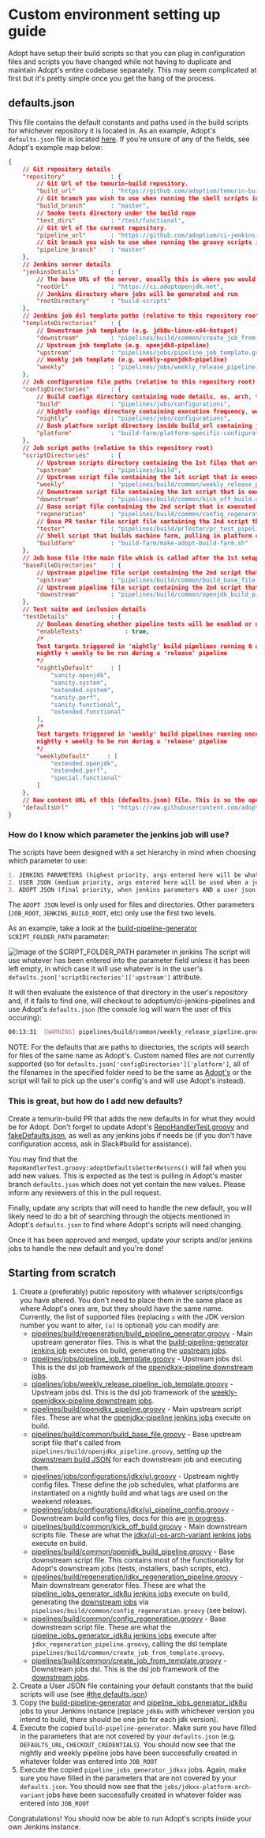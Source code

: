 # Custom environment setting up guide

Adopt have setup their build scripts so that you can plug in configuration files and scripts you have changed while not having to duplicate and maintain Adopt's entire codebase separately. This may seem complicated at first but it's pretty simple once you get the hang of the process.

## defaults.json

This file contains the default constants and paths used in the build scripts for whichever repository it is located in. As an example, Adopt's `defaults.json` file is located [here](pipelines/defaults.json). If you're unsure of any of the fields, see Adopt's example map below:

```json
{
    // Git repository details
    "repository"             : {
        // Git Url of the temurin-build repository.
        "build_url"          : "https://github.com/adoptium/temurin-build.git",
        // Git branch you wish to use when running the shell scripts inside the build_url
        "build_branch"       : "master",
        // Smoke tests directory under the build repo
        "test_dirs"          : "/test/functional",
        // Git Url of the current repository.
        "pipeline_url"       : "https://github.com/adoptium/ci-jenkins-pipelines.git",
        // Git branch you wish to use when running the groovy scripts inside the pipeline_url
        "pipeline_branch"    : "master"
    },
    // Jenkins server details
    "jenkinsDetails"         : {
        // The base URL of the server, usually this is where you would end up if you opened your server from a webpage
        "rootUrl"            : "https://ci.adoptopenjdk.net",
        // Jenkins directory where jobs will be generated and run
        "rootDirectory"      : "build-scripts"
    },
    // Jenkins job dsl template paths (relative to this repository root)
    "templateDirectories"    : {
        // Downstream job template (e.g. jdk8u-linux-x64-hotspot)
        "downstream"         : "pipelines/build/common/create_job_from_template.groovy",
        // Upstream job template (e.g. openjdk8-pipeline)
        "upstream"           : "pipelines/jobs/pipeline_job_template.groovy",
        // Weekly job template (e.g. weekly-openjdk8-pipeline)
        "weekly"             : "pipelines/jobs/weekly_release_pipeline_job_template.groovy"
    },
    // Job configuration file paths (relative to this repository root)
    "configDirectories"      : {
        // Build configs directory containing node details, os, arch, testlists, etc
        "build"              : "pipelines/jobs/configurations",
        // Nightly configs directory containing execution frequency, weekly tags, platforms to build.
        "nightly"            : "pipelines/jobs/configurations",
        // Bash platform script directory inside build_url containing jdk downloading and toolchain setups.
        "platform"           : "build-farm/platform-specific-configurations"
    },
    // Job script paths (relative to this repository root)
    "scriptDirectories"      : {
        // Upstream scripts directory containing the 1st files that are executed by the openjdkx-pipeline jobs.
        "upstream"           : "pipelines/build",
        // Upstream script file containing the 1st script that is executed by the weekly-openjdk8-pipeline jobs.
        "weekly"             : "pipelines/build/common/weekly_release_pipeline.groovy",
        // Downstream script file containing the 1st script that is executed by the jdkx-platform-arch-variant jobs.
        "downstream"         : "pipelines/build/common/kick_off_build.groovy",
        // Base script file containing the 2nd script that is executed by the pipeline_jobs_generator_jdkxx jobs
        "regeneration"       : "pipelines/build/common/config_regeneration.groovy",
        // Base PR tester file script file containing the 2nd script that is executed by the pipeline_jobs_generator_jdkxx jobs
        "tester"             : "pipelines/build/prTester/pr_test_pipeline.groovy",
        // Shell script that builds machine farm, pulling in platform configs and setting Boot JDK roots. Executed by the openjdk_build_pipeline.groovy
        "buildfarm"          : "build-farm/make-adopt-build-farm.sh"
    },
    // Job base file (the main file which is called after the 1st setup script file) paths (relative to this repository root)
    "baseFileDirectories"    : {
        // Upstream pipeline file script containing the 2nd script that is executed by the openjdkx-pipeline jobs
        "upstream"           : "pipelines/build/common/build_base_file.groovy",
        // Upstream pipeline file script containing the 2nd script that is executed by the jdkx-platform-arch-variant jobs
        "downstream"         : "pipelines/build/common/openjdk_build_pipeline.groovy"
    },
    // Test suite and inclusion details
    "testDetails"            : {
        // Boolean denoting whether pipeline tests will be enabled or disabled by default
        "enableTests"            : true,
        /*
        Test targets triggered in 'nightly' build pipelines running 6 days per week
        nightly + weekly to be run during a 'release' pipeline
        */
        "nightlyDefault"     : [
            "sanity.openjdk",
            "sanity.system",
            "extended.system",
            "sanity.perf",
            "sanity.functional",
            "extended.functional"
        ],
        /*
        Test targets triggered in 'weekly' build pipelines running once per week
        nightly + weekly to be run during a 'release' pipeline
        */
        "weeklyDefault"     : [
            "extended.openjdk",
            "extended.perf",
            "special.functional"
        ]
    },
    // Raw content URL of this (defaults.json) file. This is so the openjdk_build_pipeline.groovy script can set user default configs when checking out to the shell script repo
    "defaultsUrl"            : "https://raw.githubusercontent.com/adoptium/ci-jenkins-pipelines/master/pipelines/defaults.json"
}
```

### How do I know which parameter the jenkins job will use?

The scripts have been designed with a set hierarchy in mind when choosing which parameter to use:

```md
1. JENKINS PARAMETERS (highest priority, args entered here will be what the build scripts use over everything else)
2. USER JSON (medium priority, args entered here will be used when a jenkins parameter isn't entered)
3. ADOPT JSON (final priority, when jenkins parameters AND a user json arg can't be validated, the script will checkout to this repository and use Adopt's defaults json (linked above))
```

The `ADOPT JSON` level is only used for files and directories. Other parameters (`JOB_ROOT`, `JENKINS_BUILD_ROOT`, etc) only use the first two levels.

As an example, take a look at the [build-pipeline-generator](https://ci.adoptopenjdk.net/job/build-scripts/job/utils/job/build-pipeline-generator/) `SCRIPT_FOLDER_PATH` parameter:

![Image of the SCRIPT_FOLDER_PATH parameter in jenkins](images/scriptFolderParam.png)
The script will use whatever has been entered into the parameter field unless it has been left empty, in which case it will use whatever is in the user's `defaults.json['scriptDirectories']['upstream']` attribute.

It will then evaluate the existence of that directory in the user's repository and, if it fails to find one, will checkout to adoptium/ci-jenkins-pipelines and use Adopt's `defaults.json` (the console log will warn the user of this occuring):

```bash
00:13:31  [WARNING] pipelines/build/common/weekly_release_pipeline.groovy does not exist in your chosen repository. Updating it to use Adopt's instead
```

NOTE: For the defaults that are paths to directories, the scripts will search for files of the same name as Adopt's.
Custom named files are not currently supported (so for `defaults.json['configDirectories']['platform']`, all of the filenames in the specified folder need to be the same as [Adopt's](https://github.com/adoptium/temurin-build/tree/master/build-farm/platform-specific-configurations) or the script will fail to pick up the user's config's and will use Adopt's instead).

### This is great, but how do I add new defaults?

Create a temurin-build PR that adds the new defaults in for what they would be for Adopt. Don't forget to update Adopt's [RepoHandlerTest.groovy](pipelines/src/test/groovy/RepoHandlerTest.groovy) and [fakeDefaults.json](pipelines/src/test/groovy/fakeDefaults.json), as well as any jenkins jobs if needs be (if you don't have configuration access, ask in Slack#build for assistance).

You may find that the `RepoHandlerTest.groovy:adoptDefaultsGetterReturns()` will fail when you add new values. This is expected as the test is pulling in Adopt's master branch `defaults.json` which does not yet contain the new values. Please inform any reviewers of this in the pull request.

Finally, update any scripts that will need to handle the new default, you will likely need to do a bit of searching through the objects mentioned in Adopt's `defaults.json` to find where Adopt's scripts will need changing.

Once it has been approved and merged, update your scripts and/or jenkins jobs to handle the new default and you're done!

## Starting from scratch

1. Create a (preferably) public repository with whatever scripts/configs you have altered. You don't need to place them in the same place as where Adopt's ones are, but they should have the same name. Currently, the list of supported files (replacing `x` with the JDK version number you want to alter, `(u)` is optional) you can modify are:
    - [pipelines/build/regeneration/build_pipeline_generator.groovy](pipelines/build/regeneration/build_pipeline_generator.groovy) - Main upstream generator files. This is what the [build-pipeline-generator jenkins job](https://ci.adoptopenjdk.net/job/build-scripts/job/utils/job/build-pipeline-generator/) executes on build, generating the [upstream jobs](https://ci.adoptopenjdk.net/job/build-scripts/).
    - [pipelines/jobs/pipeline_job_template.groovy](pipelines/jobs/pipeline_job_template.groovy) - Upstream jobs dsl. This is the dsl job framework of the [openjdkxx-pipeline downstream jobs](https://ci.adoptopenjdk.net/job/build-scripts).
    - [pipelines/jobs/weekly_release_pipeline_job_template.groovy](pipelines/jobs/weekly_release_pipeline_job_template.groovy) - Upstream jobs dsl. This is the dsl job framework of the [weekly-openjdkxx-pipeline downstream jobs](https://ci.adoptopenjdk.net/job/build-scripts).
    - [pipelines/build/openjdkx_pipeline.groovy](pipelines/build/openjdk8_pipeline.groovy) - Main upstream script files. These are what the [openjdkx-pipeline jenkins jobs](https://ci.adoptopenjdk.net/job/build-scripts/job/openjdk8-pipeline/) execute on build.
    - [pipelines/build/common/build_base_file.groovy](pipelines/build/common/build_base_file.groovy) - Base upstream script file that's called from `pipelines/build/openjdkx_pipeline.groovy`, setting up the [downstream build JSON](pipelines/library/src/common/IndividualBuildConfig.groovy) for each downstream job and executing them.
    - [pipelines/jobs/configurations/jdkx(u).groovy](pipelines/jobs/configurations/jdk8u.groovy) - Upstream nightly config files. These define the job schedules, what platforms are instantiated on a nightly build and what tags are used on the weekend releases.
    - [pipelines/jobs/configurations/jdkx(u)_pipeline_config.groovy](pipelines/jobs/configurations/jdk8u_pipeline_config.groovy) - Downstream build config files, docs for this are [in progress](https://github.com/adoptium/temurin-build/issues/2129).
    - [pipelines/build/common/kick_off_build.groovy](pipelines/build/common/kick_off_build.groovy) - Main downstream scripts file. These are what the [jdkx(u)-os-arch-variant jenkins jobs](https://ci.adoptopenjdk.net/job/build-scripts/job/jobs/job/jdk8u/) execute on build.
    - [pipelines/build/common/openjdk_build_pipeline.groovy](pipelines/build/common/openjdk_build_pipeline.groovy) - Base downstream script file. This contains most of the functionality for Adopt's downstream jobs (tests, installers, bash scripts, etc).
    - [pipelines/build/regeneration/jdkx_regeneration_pipeline.groovy](pipelines/build/regeneration/jdk8_regeneration_pipeline.groovy) - Main downstream generator files.
    These are what the [pipeline_jobs_generator_jdk8u jenkins jobs](https://ci.adoptopenjdk.net/job/build-scripts/job/utils/job/pipeline_jobs_generator_jdk8u/) execute on build, generating the [downstream jobs](https://ci.adoptopenjdk.net/job/build-scripts/job/jobs/) via `pipelines/build/common/config_regeneration.groovy` (see below).
    - [pipelines/build/common/config_regeneration.groovy](pipelines/build/common/config_regeneration.groovy) - Base downstream script file. These are what the [pipeline_jobs_generator_jdk8u jenkins jobs](https://ci.adoptopenjdk.net/job/build-scripts/job/utils/job/pipeline_jobs_generator_jdk8u/) execute after `jdkx_regeneration_pipeline.groovy`, calling the dsl template `pipelines/build/common/create_job_from_template.groovy`.
    - [pipelines/build/common/create_job_from_template.groovy](pipelines/build/common/create_job_from_template.groovy) - Downstream jobs dsl. This is the dsl job framework of the [downstream jobs]((https://ci.adoptopenjdk.net/job/build-scripts/job/jobs/)).
2. Create a User JSON file containing your default constants that the build scripts will use (see [#the defaults.json](#defaultsjson))
3. Copy the [build-pipeline-generator](https://ci.adoptopenjdk.net/job/build-scripts/job/utils/job/build-pipeline-generator/) and [pipeline_jobs_generator_jdk8u](https://ci.adoptopenjdk.net/job/build-scripts/job/utils/job/pipeline_jobs_generator_jdk8u/) jobs to your Jenkins instance (replace `jdk8u` with whichever version you intend to build, there should be one job for each jdk version).
4. Execute the copied `build-pipeline-generator`. Make sure you have filled in the parameters that are not covered by your `defaults.json` (e.g. `DEFAULTS_URL`, `CHECKOUT_CREDENTIALS`). You should now see that the nightly and weekly pipeline jobs have been successfully created in whatever folder was entered into `JOB_ROOT`
5. Execute the copied `pipeline_jobs_generator_jdkxx` jobs. Again, make sure you have filled in the parameters that are not covered by your `defaults.json`. You should now see that the `jobs/jdkxx-platform-arch-variant` jobs have been successfully created in whatever folder was entered into `JOB_ROOT`

Congratulations! You should now be able to run Adopt's scripts inside your own Jenkins instance.
